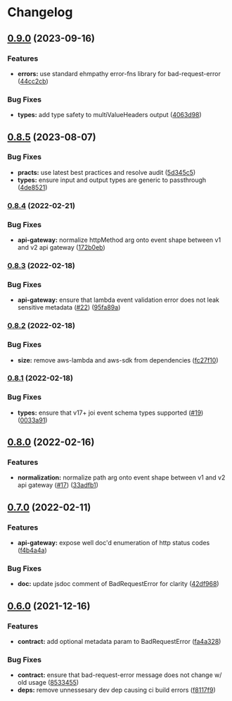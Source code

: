 # Changelog

## [0.9.0](https://github.com/ehmpathy/simple-lambda-handlers/compare/v0.8.5...v0.9.0) (2023-09-16)


### Features

* **errors:** use standard ehmpathy error-fns library for bad-request-error ([44cc2cb](https://github.com/ehmpathy/simple-lambda-handlers/commit/44cc2cb8d3d511bacf08856310b39337db265f14))


### Bug Fixes

* **types:** add type safety to multiValueHeaders output ([4063d98](https://github.com/ehmpathy/simple-lambda-handlers/commit/4063d9838c300a459bf9db1f3fbc354bf7a106b5))

## [0.8.5](https://github.com/ehmpathy/simple-lambda-handlers/compare/v0.8.4...v0.8.5) (2023-08-07)


### Bug Fixes

* **practs:** use latest best practices and resolve audit ([5d345c5](https://github.com/ehmpathy/simple-lambda-handlers/commit/5d345c53792da2e4dfe1a864dfc4afc5f4d10316))
* **types:** ensure input and output types are generic to passthrough ([4de8521](https://github.com/ehmpathy/simple-lambda-handlers/commit/4de8521189fe249cc8d7b1e6cf1c6ada00b8c82a))

### [0.8.4](https://www.github.com/uladkasach/simple-lambda-handlers/compare/v0.8.3...v0.8.4) (2022-02-21)


### Bug Fixes

* **api-gateway:** normalize httpMethod arg onto event shape between v1 and v2 api gateway ([172b0eb](https://www.github.com/uladkasach/simple-lambda-handlers/commit/172b0eb8a934aa3b941c6c9d9ecc597b0d24563d))

### [0.8.3](https://www.github.com/uladkasach/simple-lambda-handlers/compare/v0.8.2...v0.8.3) (2022-02-18)


### Bug Fixes

* **api-gateway:** ensure that lambda event validation error does not leak sensitive metadata ([#22](https://www.github.com/uladkasach/simple-lambda-handlers/issues/22)) ([95fa89a](https://www.github.com/uladkasach/simple-lambda-handlers/commit/95fa89aaf1c9ac2f7c564286728fea4399075ae5))

### [0.8.2](https://www.github.com/uladkasach/simple-lambda-handlers/compare/v0.8.1...v0.8.2) (2022-02-18)


### Bug Fixes

* **size:** remove aws-lambda and aws-sdk from dependencies ([fc27f10](https://www.github.com/uladkasach/simple-lambda-handlers/commit/fc27f10909984593c7abba49ce87f20c118d17ff))

### [0.8.1](https://www.github.com/uladkasach/simple-lambda-handlers/compare/v0.8.0...v0.8.1) (2022-02-18)


### Bug Fixes

* **types:** ensure that v17+ joi event schema types supported ([#19](https://www.github.com/uladkasach/simple-lambda-handlers/issues/19)) ([0033a91](https://www.github.com/uladkasach/simple-lambda-handlers/commit/0033a91caf0cf679db954e726cda70155d11fe4b))

## [0.8.0](https://www.github.com/uladkasach/simple-lambda-handlers/compare/v0.7.0...v0.8.0) (2022-02-16)


### Features

* **normalization:** normalize path arg onto event shape between v1 and v2 api gateway ([#17](https://www.github.com/uladkasach/simple-lambda-handlers/issues/17)) ([33adfb1](https://www.github.com/uladkasach/simple-lambda-handlers/commit/33adfb1ce23b9b86d1314e89b8ca4ea5d960f57e))

## [0.7.0](https://www.github.com/uladkasach/simple-lambda-handlers/compare/v0.6.0...v0.7.0) (2022-02-11)


### Features

* **api-gateway:** expose well doc'd enumeration of http status codes ([f4b4a4a](https://www.github.com/uladkasach/simple-lambda-handlers/commit/f4b4a4a04855dfd4ca173b1ca154f5af4b600c3c))


### Bug Fixes

* **doc:** update jsdoc comment of BadRequestError for clarity ([42df968](https://www.github.com/uladkasach/simple-lambda-handlers/commit/42df96813c1e53f6e6f45cf6575c3a6a83a21acb))

## [0.6.0](https://www.github.com/uladkasach/simple-lambda-handlers/compare/v0.5.0...v0.6.0) (2021-12-16)


### Features

* **contract:** add optional metadata param to BadRequestError ([fa4a328](https://www.github.com/uladkasach/simple-lambda-handlers/commit/fa4a328ddfd5b70371d070cb1185b9b411339a89))


### Bug Fixes

* **contract:** ensure that bad-request-error message does not change w/ old usage ([8533455](https://www.github.com/uladkasach/simple-lambda-handlers/commit/85334559244b7c5db1420bfd599dc48e9e841765))
* **deps:** remove unnessesary dev dep causing ci build errors ([f8117f9](https://www.github.com/uladkasach/simple-lambda-handlers/commit/f8117f9cfcdd4c1a96d53fc5723a30a20c38b7f0))
